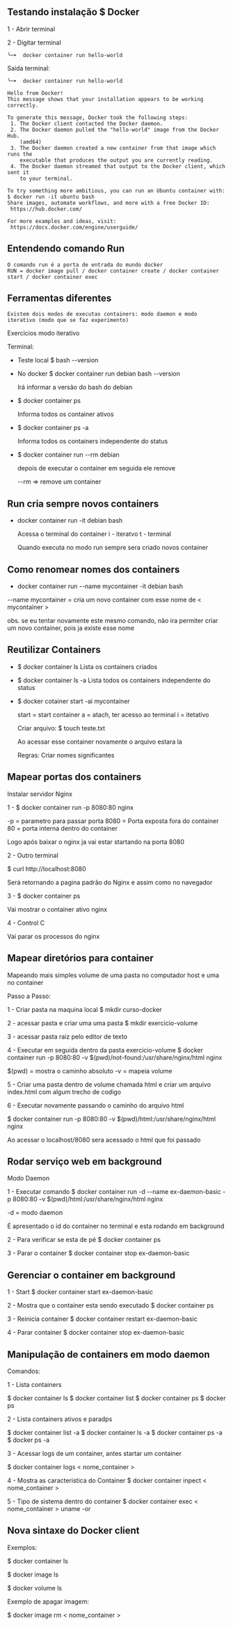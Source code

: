 ## Testando instalação $ Docker

1 - Abrir terminal

2 - Digitar terminal

``
╰─➤  docker container run hello-world
``

Saida terminal:

````
╰─➤  docker container run hello-world

Hello from Docker!
This message shows that your installation appears to be working correctly.

To generate this message, Docker took the following steps:
 1. The Docker client contacted the Docker daemon.
 2. The Docker daemon pulled the "hello-world" image from the Docker Hub.
    (amd64)
 3. The Docker daemon created a new container from that image which runs the
    executable that produces the output you are currently reading.
 4. The Docker daemon streamed that output to the Docker client, which sent it
    to your terminal.

To try something more ambitious, you can run an Ubuntu container with: $ docker run -it ubuntu bash
Share images, automate workflows, and more with a free Docker ID:
 https://hub.docker.com/

For more examples and ideas, visit:
 https://docs.docker.com/engine/userguide/
````

## Entendendo comando Run

````
O comando run é a porta de entrada do mundo docker
RUN = docker image pull / docker container create / docker container start / docker container exec
````

## Ferramentas diferentes

````
Existem dois modos de executas containers: modo daemon e modo iterativo (modo que se faz experimento)
````

Exercicios modo iterativo

Terminal:

- Teste local
$ bash --version

- No docker
$ docker container run debian bash --version

  Irá informar a versão do bash do debian

- $ docker container ps

  Informa todos os container ativos

- $ docker container ps -a

  Informa todos os containers independente do status

- $ docker container run --rm debian

  depois de executar o container em seguida ele remove

  --rm => remove um container

## Run cria sempre novos containers

- docker container run -it debian bash

  Acessa o terminal do container
  i - iteratvo
  t - terminal

  Quando executa no modo run sempre sera criado novos container

## Como renomear nomes dos containers

-  docker container run --name mycontainer -it debian bash

  --name mycontainer = cria um novo container com esse nome de < mycontainer >

  obs. se eu tentar novamente este mesmo comando, não ira permiter criar um novo container, pois ja existe esse nome

## Reutilizar Containers

- $ docker container ls
  Lista os containers criados

- $ docker container ls -a
  Lista todos os containers independente do status

- $ docker cotainer start -ai mycontainer

  start =  start container
  a = atach, ter acesso ao terminal
  i = itetativo

  Criar arquivo: $ touch teste.txt

  Ao acessar esse container novamente o arquivo estara la

  Regras: Criar nomes significantes

## Mapear portas dos containers

Instalar servidor Nginx

1 - $ docker container run -p 8080:80 nginx

-p = parametro para passar porta 
8080 = Porta exposta fora do container
80 = porta interna dentro do container

Logo após baixar o nginx ja vai estar startando na porta 8080

2 - Outro terminal

$ curl http://localhost:8080

Será retornando a pagina padrão do Nginx e assim como no navegador

3 - $ docker container ps

Vai mostrar o container ativo nginx

4 - Control C 

Vai parar os processos do nginx

## Mapear diretórios para container

Mapeando mais simples volume de uma pasta no computador host e uma no container

Passo a Passo:

1 - Criar pasta na maquina local 
$ mkdir curso-docker

2 - acessar pasta e criar uma uma pasta 
$ mkdir exercicio-volume

3 - acessar pasta raiz pelo editor de texto

4 - Executar em seguida dentro da pasta exercicio-volume
$ docker container run -p 8080:80 -v $(pwd)/not-found:/usr/share/nginx/html nginx

$(pwd) = mostra o caminho absoluto
-v = mapeia volume

5 - Criar uma pasta dentro de volume chamada html e criar um arquivo index.html com algum trecho de codigo

6 - Executar novamente passando o caminho do arquivo html

$ docker container run -p 8080:80 -v $(pwd)/html:/usr/share/nginx/html nginx

Ao acessar o localhost/8080 sera acessado o html que foi passado

## Rodar serviço web em background

Modo Daemon

1 - Executar comando
$ docker container run -d --name ex-daemon-basic -p 8080:80 -v $(pwd)/html:/usr/share/nginx/html nginx

-d = modo daemon

É apresentado o id do container no terminal e esta rodando em background

2 - Para verificar se esta de pé 
$ docker container ps

3 - Parar o container
$ docker container stop ex-daemon-basic

## Gerenciar o container em background

1 - Start
$ docker container start ex-daemon-basic

2 - Mostra que o container esta sendo executado
$ docker container ps

3 - Reinicia container
$ docker container restart ex-daemon-basic

4 - Parar container
$ docker container stop ex-daemon-basic

## Manipulação de containers em modo daemon

Comandos:

1 - Lista containers

$ docker container ls
$ docker container list
$ docker container ps
$ docker ps

2 - Lista containers ativos e paradps

$ docker container list -a
$ docker container ls -a
$ docker container ps -a
$ docker ps -a

3 - Acessar logs de um container, antes startar um container

$ docker container logs < nome_container >

4 - Mostra as caracteristica do Container
$ docker container inpect < nome_container >

5 - Tipo de sistema dentro do container
$ docker container exec < nome_container > uname -or

## Nova sintaxe do Docker client

Exemplos:

$ docker container ls

$ docker image ls

$ docker volume ls

Exemplo de apagar imagem:

$ docker image rm < nome_container >